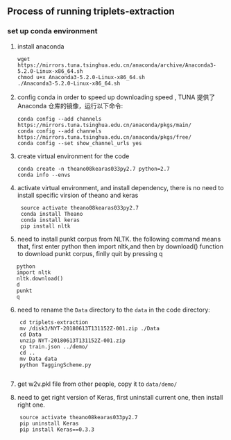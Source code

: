 ## Process of running triplets-extraction

### set up conda environment

1. install anaconda
    ````
    wget https://mirrors.tuna.tsinghua.edu.cn/anaconda/archive/Anaconda3-5.2.0-Linux-x86_64.sh
    chmod u+x Anaconda3-5.2.0-Linux-x86_64.sh
    ./Anaconda3-5.2.0-Linux-x86_64.sh
    ````
2. config conda in order to speed up downloading speed ,
   TUNA 提供了 Anaconda 仓库的镜像，运行以下命令:
    ````
    conda config --add channels https://mirrors.tuna.tsinghua.edu.cn/anaconda/pkgs/main/
    conda config --add channels https://mirrors.tuna.tsinghua.edu.cn/anaconda/pkgs/free/
    conda config --set show_channel_urls yes
    ````


3. create virtual environment for the code
    ````
    conda create -n theano08kearas033py2.7 python=2.7
    conda info --envs
    ````

4. activate virtual environment, and install dependency, there is no need to install specific virsion of theano and keras
   
   ````
    source activate theano08kearas033py2.7
    conda install Theano
    conda install keras
    pip install nltk
    ````

5. need to install punkt corpus from NLTK. the following command means that, first enter python
then import nltk,and then by download() function to download punkt corpus, finlly quit by pressing q

````
   python
   import nltk
   nltk.download()
   d
   punkt
   q
````

6. need to rename the `Data` directory to the `data` in the code directory:

````
    cd triplets-extraction
    mv /disk3/NYT-20180613T131152Z-001.zip ./Data
    cd Data
    unzip NYT-20180613T131152Z-001.zip
    cp train.json ../demo/
    cd ..
    mv Data data
    python TaggingScheme.py
    
````

7. get w2v.pkl file from other people, copy it to  `data/demo/`
    
8. need to get right version of Keras, first uninstall current one, then install right one.
````
    source activate theano08kearas033py2.7
    pip uninstall Keras
    pip install Keras==0.3.3
````


 








